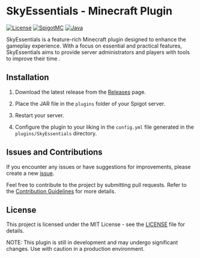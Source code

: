 # SkyEssentials - Minecraft Plugin

[![License](https://img.shields.io/badge/license-MIT-green)](LICENSE)
[![SpigotMC](https://img.shields.io/badge/Spigot-1.20.4-orange)](https://www.spigotmc.org/)
[![Java](https://img.shields.io/badge/Java-17-blue)](https://www.java.com/)

SkyEssentials is a feature-rich Minecraft plugin designed to enhance the gameplay experience. With a focus on essential and practical features, SkyEssentials aims to provide server administrators and players with tools to improve their time .


## Installation

1. Download the latest release from the [Releases](https://github.com/kiritosky/SkyEssentials/releases) page.

2. Place the JAR file in the `plugins` folder of your Spigot server.

3. Restart your server.

4. Configure the plugin to your liking in the `config.yml` file generated in the `plugins/SkyEssentials` directory.

## Issues and Contributions

If you encounter any issues or have suggestions for improvements, please create a new [issue](https://github.com/kiritosky/SkyEssentials/issues).

Feel free to contribute to the project by submitting pull requests. Refer to the [Contribution Guidelines](CONTRIBUTING.md) for more details.

## License

This project is licensed under the MIT License - see the [LICENSE](LICENSE) file for details.

NOTE: This plugin is still in development and may undergo significant changes. Use with caution in a production environment.

